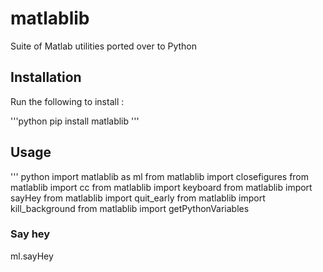 # matlablib
Suite of Matlab utilities ported over to Python 

## Installation
Run the following to install :

'''python
pip install matlablib
'''

## Usage
''' python
import matlablib as ml
from matlablib import closefigures
from matlablib import cc
from matlablib import keyboard
from matlablib import sayHey
from matlablib import quit_early
from matlablib import kill_background
from matlablib import getPythonVariables

### Say hey
ml.sayHey